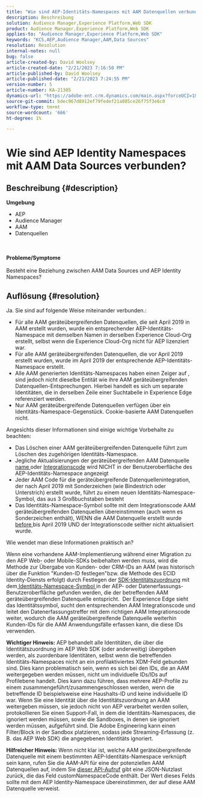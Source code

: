 ```yaml
---
title: "Wie sind AEP-Identitäts-Namespaces mit AAM Datenquellen verbunden?"
description: Beschreibung
solution: Audience Manager,Experience Platform,Web SDK
product: Audience Manager,Experience Platform,Web SDK
applies-to: "Audience Manager,Experience Platform,Web SDK"
keywords: "KCS,AEP,Audience Manager,AAM,Data Sources"
resolution: Resolution
internal-notes: null
bug: false
article-created-by: David Woolsey
article-created-date: "2/21/2023 7:16:50 PM"
article-published-by: David Woolsey
article-published-date: "2/21/2023 7:24:55 PM"
version-number: 5
article-number: KA-21305
dynamics-url: "https://adobe-ent.crm.dynamics.com/main.aspx?forceUCI=1&pagetype=entityrecord&etn=knowledgearticle&id=56ef2348-1cb2-ed11-83fe-6045bd006e5a"
source-git-commit: bdec967d8912ef79fedef21a805ce26f75f3e6c0
workflow-type: tm+mt
source-wordcount: '666'
ht-degree: 1%

---
```


# Wie sind AEP Identity Namespaces mit AAM Data Sources verbunden?

## Beschreibung {#description}

<b>Umgebung</b>
- AEP
- Audience Manager
- AAM
- Datenquellen

<br> <br><b>Probleme/Symptome</b><br> <br>Besteht eine Beziehung zwischen AAM Data Sources und AEP Identity Namespaces?

## Auflösung {#resolution}


Ja. Sie sind auf folgende Weise miteinander verbunden.:

- Für alle AAM geräteübergreifenden Datenquellen, die seit April 2019 in AAM erstellt wurden, wurde ein entsprechender AEP-Identitäts-Namespace mit demselben Namen in derselben Experience Cloud-Org erstellt, selbst wenn die Experience Cloud-Org nicht für AEP lizenziert war.
- Für alle AAM geräteübergreifenden Datenquellen, die vor April 2019 erstellt wurden, wurde im April 2019 der entsprechende AEP-Identitäts-Namespace erstellt.
- Alle AAM generierten Identitäts-Namespaces haben einen Zeiger auf , sind jedoch nicht dieselbe Entität wie ihre AAM geräteübergreifenden Datenquellen-Entsprechungen. Hierbei handelt es sich um separate Identitäten, die in derselben Zeile einer Suchtabelle in Experience Edge referenziert werden.
- Nur AAM geräteübergreifende Datenquellen verfügen über ein Identitäts-Namespace-Gegenstück. Cookie-basierte AAM Datenquellen nicht.


Angesichts dieser Informationen sind einige wichtige Vorbehalte zu beachten:

- Das Löschen einer AAM geräteübergreifenden Datenquelle führt zum Löschen des zugehörigen Identitäts-Namespace.
- Jegliche Aktualisierungen der geräteübergreifenden AAM Datenquelle <u>name </u>oder <u>Integrationscode</u> wird NICHT in der Benutzeroberfläche des AEP-Identitäts-Namespace angezeigt
- Jeder AAM Code für die geräteübergreifende Datenquellenintegration, der nach April 2019 mit Sonderzeichen (wie Bindestrich oder Unterstrich) erstellt wurde, führt zu einem neuen Identitäts-Namespace-Symbol, das aus 3 Großbuchstaben besteht
- Das Identitäts-Namespace-Symbol sollte mit dem Integrationscode AAM geräteübergreifenden Datenquellen übereinstimmen (auch wenn es Sonderzeichen enthält), WENN die AAM Datenquelle erstellt wurde <u>before </u>bis April 2019 UND der Integrationscode seither nicht aktualisiert wurde.


Wie wendet man diese Informationen praktisch an?

Wenn eine vorhandene AAM-Implementierung während einer Migration zu den AEP Web- oder Mobile-SDKs beibehalten werden muss, wird die Methode zur Übergabe von Kunden- oder CRM-IDs an AAM (was historisch über die Funktion &quot;Kunden-ID festlegen&quot;bzw. die Methode des ECID Identity-Diensts erfolgt) durch Festlegen der [SDK-Identitätszuordnung](https://experienceleague.adobe.com/docs/experience-platform/edge/identity/overview.html?lang=en) mit dem<u> Identitäts-Namespace-Symbol </u>in der AEP- oder Datenerfassungs-Benutzeroberfläche gefunden werden, die der betreffenden AAM geräteübergreifenden Datenquelle entspricht.  Der Experience Edge sieht das Identitätssymbol, sucht den entsprechenden AAM Integrationscode und leitet den Datenerfassungstreffer mit dem richtigen AAM Integrationscode weiter, wodurch die AAM geräteübergreifende Datenquelle weiterhin Kunden-IDs für die AAM Anwendungsfälle erfassen kann, die diese IDs verwenden.

<b>Wichtiger Hinweis:</b> AEP behandelt alle Identitäten, die über die Identitätszuordnung im AEP Web SDK (oder anderweitig) übergeben werden, als zuordenbare Identitäten, selbst wenn die betreffenden Identitäts-Namespaces nicht an ein profilaktiviertes XDM-Feld gebunden sind. Dies kann problematisch sein, wenn es sich bei den IDs, die an AAM weitergegeben werden müssen, nicht um individuelle IDs/IDs auf Profilebene handelt. Dies kann dazu führen, dass mehrere AEP-Profile zu einem zusammengeführt/zusammengeschlossen werden, wenn die betreffende ID beispielsweise eine Haushalts-ID und keine individuelle ID war. Wenn Sie eine Identität über die Identitätszuordnung an AAM weitergeben müssen, sie jedoch nicht von AEP verarbeitet werden sollen, protokollieren Sie einen Support-Fall, in dem die Identitäts-Namespaces, die ignoriert werden müssen, sowie die Sandboxes, in denen sie ignoriert werden müssen, aufgeführt sind. Die Adobe Engineering kann einen Filter/Block in der Sandbox platzieren, sodass jede Streaming-Erfassung (z. B. das AEP Web SDK) die angegebenen Identitäts ignoriert.

<b>Hilfreicher Hinweis:</b> Wenn nicht klar ist, welche AAM geräteübergreifende Datenquelle mit einem bestimmten AEP-Identitäts-Namespace verknüpft sein kann, rufen Sie die AAM-API für eine der potenziellen AAM Datenquellen auf, indem Sie [dieser API-Aufruf](https://vhttps://bank.demdex.com/portal/swagger/index.html#/Data%20Source%20API/get_datasources__dataSourceId_) gibt eine JSON-Nutzlast zurück, die das Feld customNamespaceCode enthält. Der Wert dieses Felds sollte mit dem AEP Identity-Namespace übereinstimmen, der auf diese AAM Datenquelle verweist.


